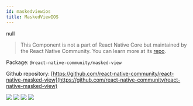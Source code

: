 ```yaml
---
id: maskedviewios
title: MaskedViewIOS
---
```


null

> This Component is not a part of React Native Core but maintained by the React Native Community. You can learn more at its [repo](https://github.com/react-native-community/react-native-masked-view).

Package: `@react-native-community/masked-view`

Github repository: [https://github.com/react-native-community/react-native-masked-view](https://github.com/react-native-community/react-native-masked-view)

<div class="docs_badges">
<img src="https://img.shields.io/github/stars/react-native-community/react-native-masked-view?style=social" />
<img src="https://img.shields.io/github/issues-pr-raw/react-native-community/react-native-masked-view" />
<img src="https://img.shields.io/github/issues-raw/react-native-community/react-native-masked-view" />
<img src="https://img.shields.io/npm/v/@react-native-community/masked-view" />
</div>
